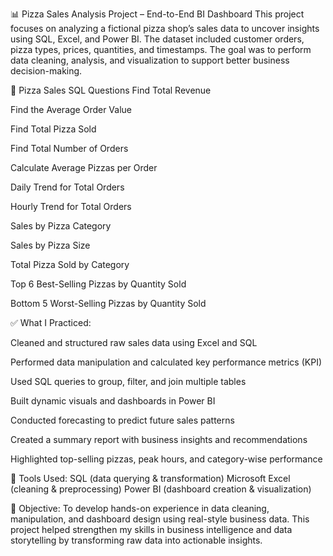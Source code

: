 📊 Pizza Sales Analysis Project – End-to-End BI Dashboard
This project focuses on analyzing a fictional pizza shop’s sales data to uncover insights using SQL, Excel, and Power BI. The dataset included customer orders, pizza types, prices, quantities, and timestamps. The goal was to perform data cleaning, analysis, and visualization to support better business decision-making.

🍕 Pizza Sales SQL Questions
Find Total Revenue

Find the Average Order Value

Find Total Pizza Sold

Find Total Number of Orders

Calculate Average Pizzas per Order

Daily Trend for Total Orders

Hourly Trend for Total Orders

Sales by Pizza Category

Sales by Pizza Size

Total Pizza Sold by Category

Top 6 Best-Selling Pizzas by Quantity Sold

Bottom 5 Worst-Selling Pizzas by Quantity Sold



✅ What I Practiced:

Cleaned and structured raw sales data using Excel and SQL

Performed data manipulation and calculated key performance metrics (KPI)

Used SQL queries to group, filter, and join multiple tables

Built dynamic visuals and dashboards in Power BI

Conducted forecasting to predict future sales patterns

Created a summary report with business insights and recommendations

Highlighted top-selling pizzas, peak hours, and category-wise performance

🧰 Tools Used:
SQL (data querying & transformation)
Microsoft Excel (cleaning & preprocessing)
Power BI (dashboard creation & visualization)

🎯 Objective:
To develop hands-on experience in data cleaning, manipulation, and dashboard design using real-style business data. This project helped strengthen my skills in business intelligence and data storytelling by transforming raw data into actionable insights.

